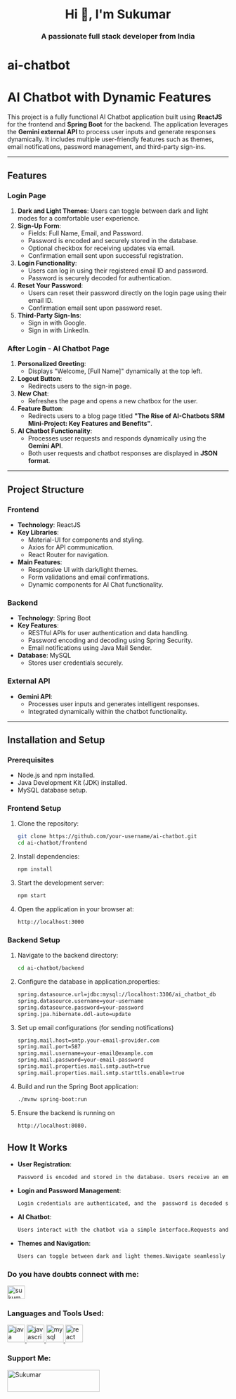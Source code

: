 <h1 align="center">Hi 👋, I'm Sukumar</h1>
<h3 align="center">A passionate full stack developer from India</h3>


# ai-chatbot

# AI Chatbot with Dynamic Features

This project is a fully functional AI Chatbot application built using **ReactJS** for the frontend and **Spring Boot** for the backend. The application leverages the **Gemini external API** to process user inputs and generate responses dynamically. It includes multiple user-friendly features such as themes, email notifications, password management, and third-party sign-ins.

---

## Features

### **Login Page**
1. **Dark and Light Themes**: Users can toggle between dark and light modes for a comfortable user experience.
2. **Sign-Up Form**: 
   - Fields: Full Name, Email, and Password.
   - Password is encoded and securely stored in the database.
   - Optional checkbox for receiving updates via email.
   - Confirmation email sent upon successful registration.
3. **Login Functionality**: 
   - Users can log in using their registered email ID and password.
   - Password is securely decoded for authentication.
4. **Reset Your Password**:
   - Users can reset their password directly on the login page using their email ID.
   - Confirmation email sent upon password reset.
5. **Third-Party Sign-Ins**:
   - Sign in with Google.
   - Sign in with LinkedIn.

### **After Login - AI Chatbot Page**
1. **Personalized Greeting**:
   - Displays "Welcome, [Full Name]" dynamically at the top left.
2. **Logout Button**:
   - Redirects users to the sign-in page.
3. **New Chat**:
   - Refreshes the page and opens a new chatbox for the user.
4. **Feature Button**:
   - Redirects users to a blog page titled **"The Rise of AI-Chatbots SRM Mini-Project: Key Features and Benefits"**.
5. **AI Chatbot Functionality**:
   - Processes user requests and responds dynamically using the **Gemini API**.
   - Both user requests and chatbot responses are displayed in **JSON format**.

---

## Project Structure

### **Frontend**
- **Technology**: ReactJS
- **Key Libraries**:
  - Material-UI for components and styling.
  - Axios for API communication.
  - React Router for navigation.
- **Main Features**:
  - Responsive UI with dark/light themes.
  - Form validations and email confirmations.
  - Dynamic components for AI Chat functionality.

### **Backend**
- **Technology**: Spring Boot
- **Key Features**:
  - RESTful APIs for user authentication and data handling.
  - Password encoding and decoding using Spring Security.
  - Email notifications using Java Mail Sender.
- **Database**: MySQL
  - Stores user credentials securely.

### **External API**
- **Gemini API**:
  - Processes user inputs and generates intelligent responses.
  - Integrated dynamically within the chatbot functionality.

---

## Installation and Setup

### **Prerequisites**
- Node.js and npm installed.
- Java Development Kit (JDK) installed.
- MySQL database setup.

### **Frontend Setup**
1. Clone the repository:
   ```bash
   git clone https://github.com/your-username/ai-chatbot.git
   cd ai-chatbot/frontend

2. Install dependencies:
    ```bash 
    npm install

3. Start the development server:
    ```bash 
    npm start

4. Open the application in your browser at:
    ```bash 
    http://localhost:3000


### **Backend Setup**

1. Navigate to the backend directory:
     ```bash 
     cd ai-chatbot/backend

2. Configure the database in application.properties:
    ```bash
    spring.datasource.url=jdbc:mysql://localhost:3306/ai_chatbot_db
    spring.datasource.username=your-username
    spring.datasource.password=your-password
    spring.jpa.hibernate.ddl-auto=update

3. Set up email configurations (for sending notifications)
   ```bash
   spring.mail.host=smtp.your-email-provider.com
   spring.mail.port=587
   spring.mail.username=your-email@example.com
   spring.mail.password=your-email-password
   spring.mail.properties.mail.smtp.auth=true
   spring.mail.properties.mail.smtp.starttls.enable=true

4. Build and run the Spring Boot application:
    ```bash
    ./mvnw spring-boot:run

5. Ensure the backend is running on 
   ```bash
   http://localhost:8080.


## How It Works

- **User Registration**:
   ```bash
   Password is encoded and stored in the database. Users receive an email confirmation upon successful registration.

- **Login and Password Management**:
   ```bash
   Login credentials are authenticated, and the  password is decoded securely.Password reset functionality ensures secure updates, with confirmation emails.

- **AI Chatbot**:
   ```bash
   Users interact with the chatbot via a simple interface.Requests and responses are processed using the Gemini API and displayed in JSON format.

- **Themes and Navigation**:
   ```bash
   Users can toggle between dark and light themes.Navigate seamlessly between the chat and feature pages.


<h3 align="left">Do you have doubts connect with me:</h3>
<p align="left">
<a href="https://linkedin.com/in/sukumar-munusamy-a16444182/" target="blank"><img align="center" src="https://raw.githubusercontent.com/rahuldkjain/github-profile-readme-generator/master/src/images/icons/Social/linked-in-alt.svg" alt="sukumar-munusamy-a16444182/" height="30" width="40" /></a>
</p>

<h3 align="left">Languages and Tools Used:</h3>
<p align="left"> <a href="https://www.java.com" target="_blank" rel="noreferrer"> <img src="https://raw.githubusercontent.com/devicons/devicon/master/icons/java/java-original.svg" alt="java" width="40" height="40"/> </a> <a href="https://developer.mozilla.org/en-US/docs/Web/JavaScript" target="_blank" rel="noreferrer"> <img src="https://raw.githubusercontent.com/devicons/devicon/master/icons/javascript/javascript-original.svg" alt="javascript" width="40" height="40"/> </a> <a href="https://www.mysql.com/" target="_blank" rel="noreferrer"> <img src="https://raw.githubusercontent.com/devicons/devicon/master/icons/mysql/mysql-original-wordmark.svg" alt="mysql" width="40" height="40"/> </a> <a href="https://reactjs.org/" target="_blank" rel="noreferrer"> <img src="https://raw.githubusercontent.com/devicons/devicon/master/icons/react/react-original-wordmark.svg" alt="react" width="40" height="40"/> </a> </p>

<h3 align="left">Support Me:</h3>
<p><a href="https://www.buymeacoffee.com/Sukumar111"> <img align="left" src="https://cdn.buymeacoffee.com/buttons/v2/default-yellow.png" height="50" width="210" alt="Sukumar" /></a></p><br><br>
